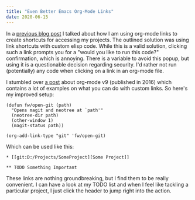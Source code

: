 ```yaml
---
title: "Even Better Emacs Org-Mode Links"
date: 2020-06-15
---
```


In a [previous blog post][orglink] I talked about how I am using org-mode links
to create shortcuts for accessing my projects. The outlined solution was using
link shortcuts with custom elisp code. While this is a valid solution, clicking
such a link prompts you for a "would you like to run this code?" confirmation,
which is annoying. There is a variable to avoid this popup, but using it is a
questionable decision regarding security. I'd rather not run (potentially) any
code when clicking on a link in an org-mode file.

I stumbled over [a post](kitchingroup) about org-mode v9 (published in 2016)
which contains a lot of examples on what you can do with custom links. So here's
my improved setup:

``` emacs-lisp
(defun fw/open-git (path)
  "Opens magit and neotree at `path'"
  (neotree-dir path)
  (other-window 1)
  (magit-status path))

(org-add-link-type "git" 'fw/open-git)
```

Which can be used like this:

```
* [[git:D:/Projects/SomeProject][Some Project]]

** TODO Something Important
```

These links are nothing groundbreaking, but I find them to be really convenient.
I can have a look at my TODO list and when I feel like tackling a particular
project, I just click the header to jump right into the action.

[orglink]: 2019-01-30-emacs-orglink.md
[kitchingroup]: http://kitchingroup.cheme.cmu.edu/blog/2016/11/04/New-link-features-in-org-9/
